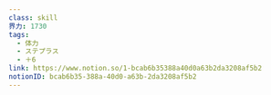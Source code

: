 ```yaml
---
class: skill
界力: 1730
tags:
  - 体力
  - ステプラス
  - ＋6
link: https://www.notion.so/1-bcab6b35388a40d0a63b2da3208af5b2
notionID: bcab6b35-388a-40d0-a63b-2da3208af5b2
---
```

